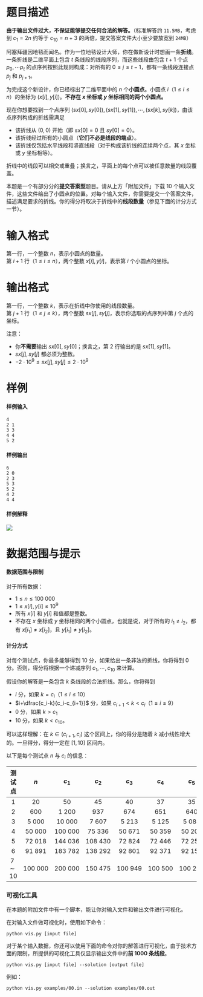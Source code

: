 
# 题目描述

**由于输出文件过大，不保证能够提交任何合法的解答。**（标准解答约 `11.5MB`，考虑到 $c_1=2n$ 约等于 $c_{10}=n+3$ 的两倍，提交答案文件大小至少要放宽到 `24MB`）

阿塞拜疆因地毯而闻名。作为一位地毯设计大师，你在做新设计时想画一条**折线**。一条折线是二维平面上包含 $t$ 条线段的线段序列，而这些线段由包含 $t+1$ 个点 $p_0, \cdots p_t$ 的点序列按照此规则构成：对所有的 $0 \le j \le t-1$，都有一条线段连接点 $p_j$ 和 $p_{j+1}$。

为完成这个新设计，你已经标出了二维平面中的 $n$ 个**小圆点**。小圆点 $i$（$1 \le i \le n$）的坐标为 $(x[i], y[i])$。**不存在 $x$ 坐标或 $y$ 坐标相同的两个小圆点。**

现在你想要找到一个点序列 $(sx[0], sy[0]),(sx[1],sy[1]), \cdots, (sx[k], sy[k])$，由该点序列构成的折线需满足
- 该折线从 $(0, 0)$ 开始（即 $sx[0]=0$ 且 $sy[0] = 0$）。
- 该折线经过所有的小圆点（**它们不必是线段的端点**）。
- 该折线仅包括水平线段和竖直线段（对于构成该折线的连续两个点，其 $x$ 坐标或 $y$ 坐标相等）。

折线中的线段可以相交或重叠；换言之，平面上的每个点可以被任意数量的线段覆盖。

本题是一个有部分分的**提交答案型**题目。请从上方「附加文件」下载 $10$ 个输入文件，这些文件给出了小圆点的位置。对每个输入文件，你需要提交一个答案文件，描述满足要求的折线。你的得分将取决于折线中的**线段数量**（参见下面的计分方式一节）。

# 输入格式

第一行，一个整数 $n$，表示小圆点的数量。  
第 $i+1$ 行（$1 \le i \le n$），两个整数 $x[i], y[i]$，表示第 $i$ 个小圆点的坐标。

# 输出格式

第一行，一个整数 $k$，表示在折线中你使用的线段数量。  
第 $j+1$ 行（$1 \le j \le k$），两个整数 $sx[j], sy[j]$，表示你选取的点序列中第 $j$ 个点的坐标。

注意：
- 你**不需要**输出 $sx[0], sy[0]$；换言之，第 $2$ 行输出的是 $sx[1], sy[1]$。
- $sx[j], sy[j]$ 都必须为整数。
- $-2 \cdot 10^9 \le sx[j], sy[j] \le 2 \cdot 10^9$

# 样例

#### 样例输入
```plain
4
2 1
3 3
4 4
5 2
```

#### 样例输出
```plain
6
2 0
2 3
5 3
5 2
4 2
4 4
```

#### 样例解释
![](source/loj/3178/img/aHR0cHM6Ly9sb2otaW1nLnVweXVuLm1lbmNpLm1lbXNldDAuY24vMjAxOS8wOC8wOS81ZDRkNmFlMWFkYmYzLmpwZw==.jpg)

# 数据范围与提示

#### 数据范围与限制
对于所有数据：
- $1 \le n \le 100\ 000$
- $1 \le x[i], y[i] \le 10^9$
- 所有 $x[i]$ 和 $y[i]$ 和值都是整数。
- 不存在 $x$ 坐标或 $y$ 坐标相同的两个小圆点，也就是说，对于所有的 $i_1 \neq i_2$，都有 $x[i_1] \neq x[i_2]$，且 $y[i_1] \neq y[i_2]$。  

#### 计分方式
对每个测试点，你最多能够得到 $10$ 分，如果给出一条非法的折线，你将得到 $0$ 分。否则，得分将根据一个递减序列 $c_1, \cdots, c_{10}$ 来计算。

假设你的解答是一条包含 $k$ 条线段的合法折线。那么，你将得到
- $i$ 分，如果 $k=c_i$（$1 \le i \le 10$）
- $i+\dfrac{c_i-k}{c_i-c_{i+1}}$ 分，如果 $c_{i+1} < k < c_i$（$1 \le i \le 9$）
- $0$ 分，如果 $k > c_1$
- $10$ 分，如果 $k < c_{10}$。

可以这样理解：在 $k \in (c_{i+1}, c_i)$ 这个区间上，你的得分是随着 $k$ 减小线性增大的。一旦得分，得分一定在 $[1, 10]$ 区间内。

以下是每个测试点 $n$ 与 $c_i$ 的信息：

|测试点|$n$|$c_1$|$c_2$|$c_3$|$c_4$|$c_5$|$c_6$|$c_7$|$c_8$|$c_9$|$c_{10}$|
|:-:|:-:|:-:|:-:|:-:|:-:|:-:|:-:|:-:|:-:|:-:|:-:|
|$1$|$20$|$50$|$45$|$40$|$37$|$35$|$33$|$28$|$26$|$25$|$23$|
|$2$|$600$|$1\ 200$|$937$|$674$|$651$|$640$|$628$|$616$|$610$|$607$|$603$|
|$3$|$5\ 000$|$10\ 000$|$7\ 607$|$5\ 213$|$5\ 125$|$5\ 081$|$5\ 037$|$5\ 020$|$5\ 012$|$5\ 008$|$5\ 003$|
|$4$|$50\ 000$|$100 \ 000$|$75\ 336$|$50\ 671$|$50\ 359$|$50\ 203$|$50\ 047$|$50\ 025$|$50\ 014$|$50\ 009$|$50\ 003$|
|$5$|$72\ 018$|$144\ 036$|$108\ 430$|$72\ 824$|$72\ 446$|$72\ 257$|$72\ 067$|$72\ 044$|$72\ 033$|$72\ 027$|$72\ 021$|
|$6$|$91\ 891$|$183\ 782$|$138\ 292$|$92\ 801$|$92\ 371$|$92\ 156$|$91\ 941$|$91\ 918$|$91\ 906$|$91\ 900$|$91\ 894$|
|$7 \sim 10$|$100\ 000$|$200\ 000$|$150\ 475$|$100\ 949$|$100\ 500$|$100\ 275$|$100\ 050$|$100\ 027$|$100\ 015$|$100\ 009$|$100\ 003$|

### 可视化工具
在本题的附加文件中有一个脚本，能让你对输入文件和输出文件进行可视化。

在对输入文件做可视化时，使用如下命令：
```plain
python vis.py [input file]
```

对于某个输入数据，你还可以使用下面的命令对你的解答进行可视化，由于技术方面的限制，所提供的可视化工具仅显示输出文件中的**前 $1000$ 条线段**。
```plain
python vis.py [input file] --solution [output file]
```

例如：
```plain
python vis.py examples/00.in --solution examples/00.out
```


